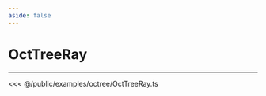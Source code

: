 ```yaml
---
aside: false
---
```


# OctTreeRay
---
<Demo src="/examples/octree/OctTreeRay.ts" :code="false" :height="700"></Demo>

<<< @/public/examples/octree/OctTreeRay.ts
